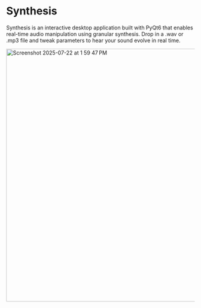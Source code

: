 # Synthesis
Synthesis is an interactive desktop application built with PyQt6 that enables real-time audio manipulation using granular synthesis. Drop in a .wav or .mp3 file and tweak parameters to hear your sound evolve in real time.

<img width="946" height="675" alt="Screenshot 2025-07-22 at 1 59 47 PM" src="https://github.com/user-attachments/assets/fbd16603-4ac2-40c0-bcf4-1a18ab1ed0e5" />
